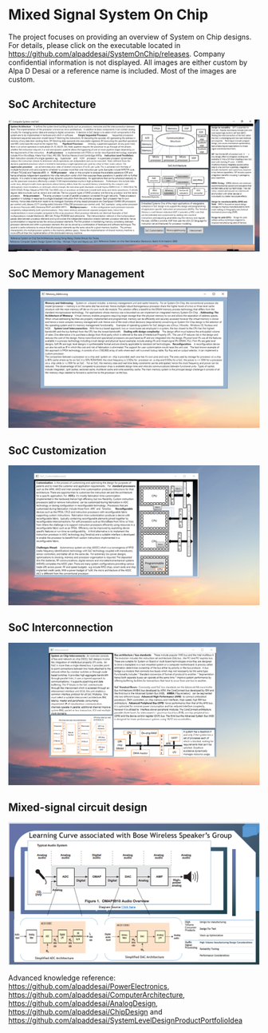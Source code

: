 # Mixed Signal System On Chip 

The project focuses on providing an overview of System on Chip designs. For details, please click on the executable located in https://github.com/alpaddesai/SystemOnChip/releases. Company confidential information is not displayed. All images are either custom by Alpa D Desai or a reference name is included. Most of the images are custom. 

## SoC Architecture
![image](SoC.png)

## SoC Memory Management
![image](MemoryAddressing.png)

## SoC Customization
![image](SoCCustomization.png)

## SoC Interconnection
![image](Interconnect.png)

## Mixed-signal circuit design 
![image](image.png)

Advanced knowledge reference: https://github.com/alpaddesai/PowerElectronics, https://github.com/alpaddesai/ComputerArchitecture,  https://github.com/alpaddesai/AnalogDesign,  https://github.com/alpaddesai/ChipDesign and https://github.com/alpaddesai/SystemLevelDesignProductPortfolioIdea
